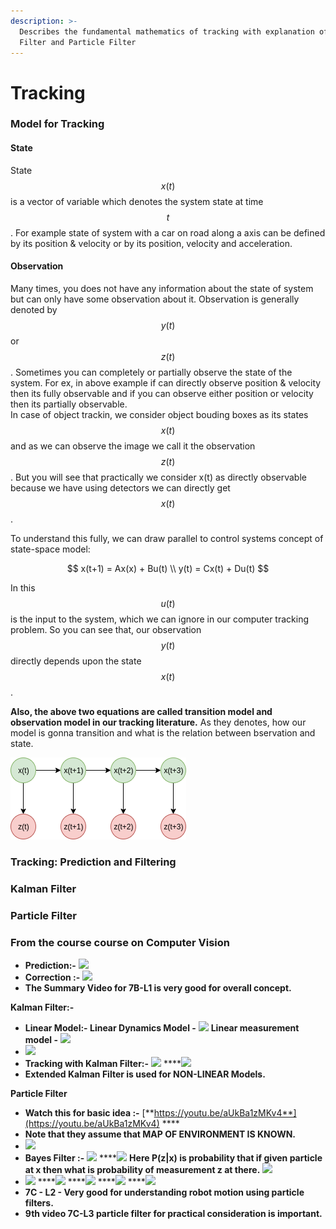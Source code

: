 ```yaml
---
description: >-
  Describes the fundamental mathematics of tracking with explanation of Kalman
  Filter and Particle Filter
---
```


# Tracking

### Model for Tracking

#### State

State $$x(t)$$ is a vector of variable which denotes the system state at time $$t$$. For example state of system with a car on road along a axis can be defined by its position & velocity or by its position, velocity and acceleration. 

#### Observation

Many times, you does not have any information about the state of system but can only have some observation about it. Observation is generally denoted by $$y(t)$$or $$z(t)$$. Sometimes you can completely or partially observe the state of the system. For ex, in above example if can directly observe position & velocity then its fully observable and if you can observe either position or velocity then its partially observable.   
In case of object trackin, we consider object bouding boxes as its states $$x(t)$$and as we  can observe the image we call it the observation $$z(t)$$. But you will see that practically we consider x\(t\) as directly observable because we have using detectors we can directly get $$x(t)$$.

  
To understand this fully, we can draw parallel to control systems concept of state-space model:

$$
x(t+1) = Ax(x) + Bu(t) \\
y(t) = Cx(t) + Du(t)
$$

In this $$u(t)$$is the input to the system, which we can ignore in our computer tracking problem. So you can see that, our observation $$y(t)$$ directly depends upon the state $$x(t)$$. 

**Also, the above two equations are called transition model and observation model in our tracking literature.** As they denotes, how our model is gonna transition and what is the relation between bservation and state. 

![State and observation Diagram](../.gitbook/assets/untitled-diagram.png)

### Tracking: Prediction and Filtering

### Kalman Filter

### Particle Filter



### From the course course on Computer Vision

* **Prediction:-**  ![](https://lh4.googleusercontent.com/Demu25ZEzS6egpxowbNv9jFustshMo-CLFdaVm5qHoKFdoT4qbh-E3EPgS_oLWRDmowiYUFbKUBPu6tNppwvqqIkvRecnXDXUxsPml4SYsIsBTYhLZUrUQ2P-iizk25QIxWh2Je0)
* **Correction :-** ![](https://lh3.googleusercontent.com/utONDfYkUnkagI_P7_pkioUsS2L57WJ3JNClDrKIWXXHgsOnesBr37spJi0-Y7FbHDwhnFzW1BJCwWjjZvgUC6ShGi3Fn0khufRQKkN3w7VrD7b7TSW2pn0c8yevf8vNsP7ULSdY)
* **The Summary Video for 7B-L1 is very good for overall concept.**

**Kalman Filter:-** 

* **Linear Model:- Linear Dynamics Model -** ![](https://lh4.googleusercontent.com/z1TL5liNUEuaTJyiLtUJtRE89xqC0410HQYT2fqiKcqSwBKi4hf2gLPuqN1LSGlCgYEpv1l7rL9VLzkteHOg3K-gAjoYtIhzXfkBrUXS_b_wW6H4Qe7RvXiqhuXw02zbnHRBrwJA) **Linear measurement model -** ![](https://lh5.googleusercontent.com/kiGAdtKO3OAGeDIYhWKMsmUF6qNMsBSFo93WA8sSduTdABsBW9lS2m9uu1tMNkFc0i8rVumn6EDRsKyAYr-OJTSHRN8eVn_qKZbxLe1BeUHMuCi43PgiBdVGIV2uNtLKCmx5OU0c)
* ![](https://lh4.googleusercontent.com/iCvwB-dYFKRfm7dBIsZyNzeQAA3sbQ11t0k7ScZBss-s5y9LCNKPEhzdsHodCUBa3Kj2Sthup0SdNgoJkg6VQuEhE0PTsxzM16tVvv_GVo0fJWQ7cstJtu9fwOHAaqZ807L6IdLO)
* **Tracking with Kalman Filter:-** ![](https://lh6.googleusercontent.com/t5RCdeJjlvS-csB726vvz_Mvyk_PG6USLeNRiIJ3nxybXT4v6ULD8WtbeQfxI5mfwYMG5zt2xVWWKZGi_Y9IFgZ9MuD3IWTsSQzHuophg-dXXaEL4NP_OeC8WGQhJ1uSx6zwpIx7) ****![](https://lh6.googleusercontent.com/L3bRzaYVE7epHU_ZwRdzsC8sOMidBiHgggWqxGJgp0OVY22_DIoWoq_or9BVB_RBgHQKmtbROIMJaCdbuUItcWppXLAd9jSUtI2VHXeqtRJ9rzoIiLMBXElSb7aAClHLhii3cBm7)
* **Extended Kalman Filter is used for NON-LINEAR Models.** 

**Particle Filter**

* **Watch this for basic idea :-** [**https://youtu.be/aUkBa1zMKv4**](https://youtu.be/aUkBa1zMKv4) ****
* **Note that they assume that MAP OF ENVIRONMENT IS KNOWN.**
* ![](https://lh6.googleusercontent.com/c3nw5RqL9KE-5mBONGh_Y0pFoBaQcwLLZiFOp2nj8TzLcAuovS4jJJhoSYqOWlv0vgE8snvYSMFYLdCkgBK5_mOWpo5f4VYAfXemtCQXzYUJCmN-1Cdy2mglJJGX0bpr6_L1D9bL)
* **Bayes Filter :-** ![](https://lh3.googleusercontent.com/ylF0inTzWSwRZFLYDENrQz5LzsBekvYQp8FFXbp-88BgOcjAEUKPFhJGZFxULiJROnz4GJEacukrW5AxgXKie782g1IjfcWqVmVsM3qLmK9178BzZjHjBzQNNYMqOqLdS704nUor) ****![](https://lh6.googleusercontent.com/7YdnDVQFHwq_tEf0sk0OPqgbEZj_3MDUkdDUavEJ-KZ30eQYtGLtffYISQdQIe7rcXODGwkJ7eBbVBLLXvsuW26Q2XukyEEMpDccWb8i_Y5H0ZHMRW8DLx6Han-tVqswiCWHceuy) **Here P\(z\|x\) is probability that if given particle at x then what is probability of measurement z at there.** ![](https://lh5.googleusercontent.com/3cVmLbLBPcMrTCFPiG7aY5FmbTBg2VWD2GypkQiVMGGp6Dz43skA6D_9QLD7-K4FXH2l8taKSTcYbe_2k6db0qRsMWSkYhw4M3W4Mn4YwbRn-NMemJykBmyY0_RUOQOZljLiMXmk)
* ![](https://lh4.googleusercontent.com/Z3FdEKqvccFNkSQi4r_pYKdqWa-lgr4_061lQKljkzpBFA5Ihe2pTjvOtRsd5CbhJmQcbjJGG-tLK-LDAN1Pycd0zFqmVOO202WsCH6mrGm413wLG3BhttiRy8aGN9FS3LfHv8Ur) ****![](https://lh4.googleusercontent.com/oLHJQlUZ7Cdrqmkx2Ejd9jaH-870PrrBzXv_APd1X9NVdIVD4NySxtG4czyqCxi-6oFtThw43IRkRzFqK7lq8vtyz6FaQf0fTKRxTuz0LiFkU2eIxFT7vhgZcizLOLdFgNVDihDG) ****![](https://lh3.googleusercontent.com/7qaeK5XJB0Zw6HQ8iXQ00brVIdFpU4L4jnGdfn1JG8iEhk5IW2pHZj1qbV_A15GR3L_X14D6WQkSTgp-H-07Oz9yzgyrvWZRs2rnRc3GoiRRmqdqISmcPtn6feTRDDfP2y9ZR6xE) ****![](https://lh4.googleusercontent.com/0o6u2jcteyighYyE3THBCvgBzrMhEvOEYmOeVBIYmCz3aUQQNAEJ90yy7QxT-yJ-bbcNmMaTbfwrqBrhnsV_qC8pmSZo8EIpdLR5IKrbehQzvGQzxUelWR6vW6TdNAzkJS5DdcMP) ****![](https://lh3.googleusercontent.com/vvoDOHXzToDGlCWDr5ZgvoupNWNl6JB6p1dr-XiaV8ZCCBqLp8MVtEBsX2JHhBOfE8_Xq4wqRcM5uZIsFP_yaFwm-SUjDCNy0KBdJFrT4ko5KJQvjLz1XS5s0tuxOZRE0JfsJxsc)
* **7C - L2 - Very good for understanding robot motion using particle filters.**
* **9th video 7C-L3 particle filter for practical consideration is important.**

